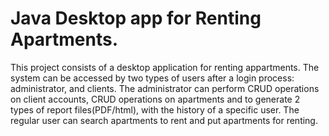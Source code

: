  # Java Desktop app for Renting Apartments.

This project consists of a desktop application for renting appartments. The system can be accessed by two types of users after a login process: administrator, and clients. The administrator can perform CRUD operations on client accounts, CRUD operations on apartments and to generate 2 types of report files(PDF/html), with the history of a specific user. The regular user can search apartments to rent and put apartments for renting.

